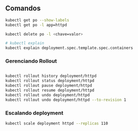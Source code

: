 ## Comandos 

```bash
kubectl get po --show-labels
kubectl get po -l app=httpd

kubectl delete po -l <chave=valor>

# kubectl explain
kubectl explain deployment.spec.template.spec.containers
```

### Gerenciando Rollout

```bash

kubectl rollout history deployment/httpd
kubectl rollout status deployment/httpd
kubectl rollout pause deployment/httpd
kubectl rollout resume deployment/httpd
kubectl rollout undo deployment/httpd
kubectl rollout undo deployment/httpd --to-revision 1

```

### Escalando deployment

```bash
kubectl scale deployment httpd --replicas 110
```

